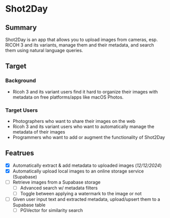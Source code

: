 # Shot2Day

## Summary

Shot2Day is an app that allows you to upload images from cameras, esp. RICOH 3 and its variants, manage them and their metadata, and search them using natural language queries.

## Target

### Background

- Ricoh 3 and its variant users find it hard to organize their images with metadata on free platforms/apps like macOS Photos.

### Target Users

- Photographers who want to share their images on the web
- Ricoh 3 and its variant users who want to automatically manage the metadata of their images
- Programmers who want to add or augment the functionality of Shot2Day

## Featrues

- [x] Automatically extract & add metadata to uploaded images (_12/12/2024_)
- [x] Automatically upload local images to an online storage service (Supabase)
- [ ] Retrieve images from a Supabase storage
  - [ ] Advanced search w/ metadata filters
  - [ ] Toggle between applying a watermark to the image or not
- [ ] Given user input text and extracted metadata, upload/upsert them to a Supabase table
  - [ ] PGVector for similarity search
